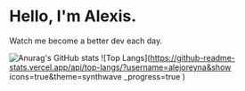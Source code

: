 # Hello, I'm Alexis.

Watch me become a better dev each day.

![Anurag's GitHub stats](https://github-readme-stats.vercel.app/api?username=alejoreyna&show_icons=true&theme=synthwave) ![Top Langs](https://github-readme-stats.vercel.app/api/top-langs/?username=alejoreyna&show icons=true&theme=synthwave  _progress=true )
<!--
**AlejoReyna/alejoreyna** is a ✨ _special_ ✨ repository because its `README.md` (this file) appears on your GitHub profile.

Here are some ideas to get you started:

- 🔭 I’m currently working on ...
- 🌱 I’m currently learning ...
- 👯 I’m looking to collaborate on ...
- 🤔 I’m looking for help with ...
- 💬 Ask me about ...
- 📫 How to reach me: ...
- 😄 Pronouns: ...
- ⚡ Fun fact: ...
-->
